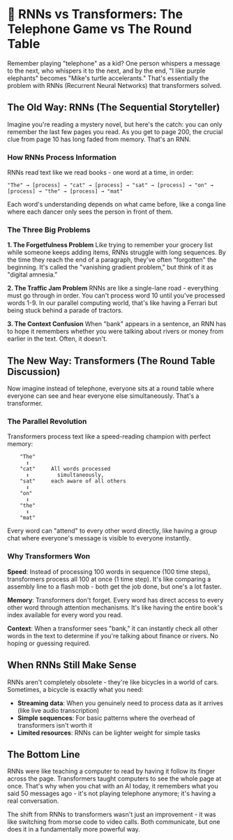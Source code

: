 # 📖 RNNs vs Transformers: The Telephone Game vs The Round Table

Remember playing "telephone" as a kid? One person whispers a message to the next, who whispers it to the next, and by the end, "I like purple elephants" becomes "Mike's turtle accelerants." That's essentially the problem with RNNs (Recurrent Neural Networks) that transformers solved.

## The Old Way: RNNs (The Sequential Storyteller)

Imagine you're reading a mystery novel, but here's the catch: you can only remember the last few pages you read. As you get to page 200, the crucial clue from page 10 has long faded from memory. That's an RNN.

### How RNNs Process Information

RNNs read text like we read books - one word at a time, in order:

```
"The" → [process] → "cat" → [process] → "sat" → [process] → "on" → [process] → "the" → [process] → "mat"
```

Each word's understanding depends on what came before, like a conga line where each dancer only sees the person in front of them.

### The Three Big Problems

**1. The Forgetfulness Problem**
Like trying to remember your grocery list while someone keeps adding items, RNNs struggle with long sequences. By the time they reach the end of a paragraph, they've often "forgotten" the beginning. It's called the "vanishing gradient problem," but think of it as "digital amnesia."

**2. The Traffic Jam Problem**
RNNs are like a single-lane road - everything must go through in order. You can't process word 10 until you've processed words 1-9. In our parallel computing world, that's like having a Ferrari but being stuck behind a parade of tractors.

**3. The Context Confusion**
When "bank" appears in a sentence, an RNN has to hope it remembers whether you were talking about rivers or money from earlier in the text. Often, it doesn't.

## The New Way: Transformers (The Round Table Discussion)

Now imagine instead of telephone, everyone sits at a round table where everyone can see and hear everyone else simultaneously. That's a transformer.

### The Parallel Revolution

Transformers process text like a speed-reading champion with perfect memory:

```
    "The"
      ↕
    "cat"     All words processed
      ↕         simultaneously,
    "sat"     each aware of all others
      ↕
    "on"
      ↕
    "the"
      ↕
    "mat"
```

Every word can "attend" to every other word directly, like having a group chat where everyone's message is visible to everyone instantly.

### Why Transformers Won

**Speed**: Instead of processing 100 words in sequence (100 time steps), transformers process all 100 at once (1 time step). It's like comparing a assembly line to a flash mob - both get the job done, but one's a lot faster.

**Memory**: Transformers don't forget. Every word has direct access to every other word through attention mechanisms. It's like having the entire book's index available for every word you read.

**Context**: When a transformer sees "bank," it can instantly check all other words in the text to determine if you're talking about finance or rivers. No hoping or guessing required.

## When RNNs Still Make Sense

RNNs aren't completely obsolete - they're like bicycles in a world of cars. Sometimes, a bicycle is exactly what you need:

- **Streaming data**: When you genuinely need to process data as it arrives (like live audio transcription)
- **Simple sequences**: For basic patterns where the overhead of transformers isn't worth it
- **Limited resources**: RNNs can be lighter weight for simple tasks

## The Bottom Line

RNNs were like teaching a computer to read by having it follow its finger across the page. Transformers taught computers to see the whole page at once. That's why when you chat with an AI today, it remembers what you said 50 messages ago - it's not playing telephone anymore; it's having a real conversation.

The shift from RNNs to transformers wasn't just an improvement - it was like switching from morse code to video calls. Both communicate, but one does it in a fundamentally more powerful way.